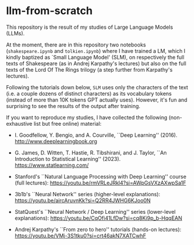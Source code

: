 # llm-from-scratch

This repository is the result of my studies of Large Language Models (LLMs).

At the moment, there are in this repository two notebooks (`shakespeare.ipynb` and `tolkien.ipynb`) where I have trained a LM, which I kindly baptized as `Small Language Model' (SLM), on respectively the full texts of Shakespeare (as in Andrej Karpathy's lectures) but also on the full texts of the Lord Of The Rings trilogy (a step further from Karpathy's lectures).

Following the tutorials down below, `SLM` uses only the characters of the text (i.e. a couple dozens of distinct characters) as its vocabulary tokens (instead of more than 10K tokens GPT actually uses). However, it's fun and surprising to see the results of the output after training.

If you want to reproduce my studies, I have collected the following (non-exhaustive list but free online) material:

- I. Goodfellow, Y. Bengio, and A. Courville, ``Deep Learning'' (2016). http://www.deeplearningbook.org

- G. James, D. Witten, T. Hastie, R. Tibshirani, and J. Taylor, ``An Introduction to Statistical Learning'' (2023). https://www.statlearning.com/

- Stanford's ``Natural Language Processing with Deep Learning'' course (full lectures):
https://youtu.be/rmVRLeJRkl4?si=AWpGsVXzAXwpSa1F

- 3b1b's ``Neural Network'' series (higher-level explanations):
https://youtu.be/aircAruvnKk?si=Q2RR4JWHG6KJoo0N

- StatQuest's ``Neural Network / Deep Learning'' series (lower-level explanations):
https://youtu.be/CqOfi41LfDw?si=cq8Ki9p_b-HqqEAN

- Andrej Karpathy's ``From zero to hero'' tutorials (hands-on lectures):
https://youtu.be/VMj-3S1tku0?si=crt46akN7XATCwhF
